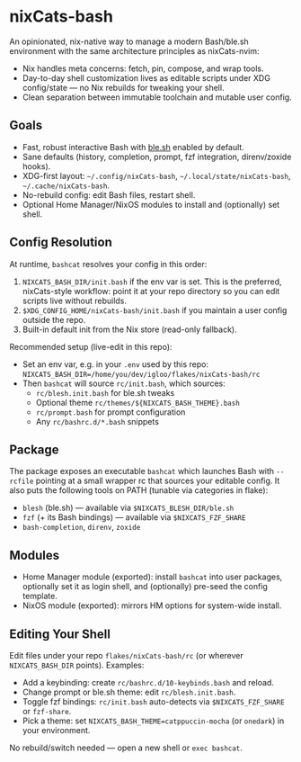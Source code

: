 # nixCats-bash

An opinionated, nix-native way to manage a modern Bash/ble.sh environment with the same architecture principles as nixCats-nvim:

- Nix handles meta concerns: fetch, pin, compose, and wrap tools.
- Day-to-day shell customization lives as editable scripts under XDG config/state — no Nix rebuilds for tweaking your shell.
- Clean separation between immutable toolchain and mutable user config.

## Goals

- Fast, robust interactive Bash with [ble.sh] enabled by default.
- Sane defaults (history, completion, prompt, fzf integration, direnv/zoxide hooks).
- XDG-first layout: `~/.config/nixCats-bash`, `~/.local/state/nixCats-bash`, `~/.cache/nixCats-bash`.
- No-rebuild config: edit Bash files, restart shell.
- Optional Home Manager/NixOS modules to install and (optionally) set shell.

## Config Resolution

At runtime, `bashcat` resolves your config in this order:

1) `NIXCATS_BASH_DIR/init.bash` if the env var is set. This is the preferred, nixCats-style workflow: point it at your repo directory so you can edit scripts live without rebuilds.
2) `$XDG_CONFIG_HOME/nixCats-bash/init.bash` if you maintain a user config outside the repo.
3) Built-in default init from the Nix store (read-only fallback).

Recommended setup (live-edit in this repo):

- Set an env var, e.g. in your `.env` used by this repo: `NIXCATS_BASH_DIR=/home/you/dev/igloo/flakes/nixCats-bash/rc`
- Then `bashcat` will source `rc/init.bash`, which sources:
  - `rc/blesh.init.bash` for ble.sh tweaks
  - Optional theme `rc/themes/${NIXCATS_BASH_THEME}.bash`
  - `rc/prompt.bash` for prompt configuration
  - Any `rc/bashrc.d/*.bash` snippets

## Package

The package exposes an executable `bashcat` which launches Bash with `--rcfile` pointing at a small wrapper rc that sources your editable config. It also puts the following tools on PATH (tunable via categories in flake):

- `blesh` (ble.sh) — available via `$NIXCATS_BLESH_DIR/ble.sh`
- `fzf` (+ its Bash bindings) — available via `$NIXCATS_FZF_SHARE`
- `bash-completion`, `direnv`, `zoxide`

## Modules

- Home Manager module (exported): install `bashcat` into user packages, optionally set it as login shell, and (optionally) pre-seed the config template.
- NixOS module (exported): mirrors HM options for system-wide install.

## Editing Your Shell

Edit files under your repo `flakes/nixCats-bash/rc` (or wherever `NIXCATS_BASH_DIR` points). Examples:

- Add a keybinding: create `rc/bashrc.d/10-keybinds.bash` and reload.
- Change prompt or ble.sh theme: edit `rc/blesh.init.bash`.
- Toggle fzf bindings: `rc/init.bash` auto-detects via `$NIXCATS_FZF_SHARE` or `fzf-share`.
- Pick a theme: set `NIXCATS_BASH_THEME=catppuccin-mocha` (or `onedark`) in your environment.

No rebuild/switch needed — open a new shell or `exec bashcat`.

[ble.sh]: https://github.com/akinomyoga/ble.sh
